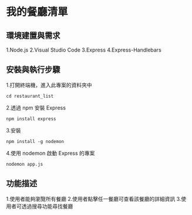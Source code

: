 # 我的餐廳清單



## 環境建置與需求
1.Node.js
2.Visual Studio Code
3.Express
4.Express-Handlebars 

## 安裝與執行步驟
1.打開終端機，進入此專案的資料夾中
```
cd restaurant_list
```
2.透過 npm 安裝 Express
```
npm install express 
```
3.安裝 
```
npm install -g nodemon
```
4.使用 nodemon 啟動 Express 的專案
```
nodemon app.js
```


## 功能描述
1.使用者能夠瀏覽所有餐廳
2.使用者點擊任一餐廳可查看該餐廳的詳細資訊
3.使用者可透過搜尋功能尋找餐廳